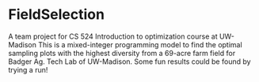 # FieldSelection
A team project for CS 524 Introduction to optimization course at UW-Madison
This is a mixed-integer programming model to find the optimal sampling plots with the highest diversity from a 69-acre farm field for Badger Ag. Tech Lab of UW-Madison.
Some fun results could be found by trying a run!
